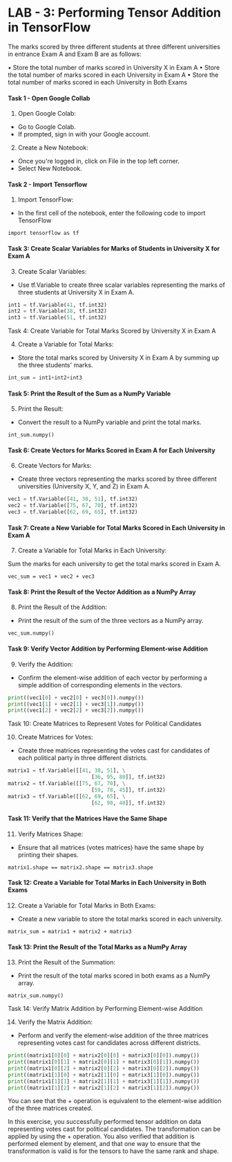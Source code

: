 
# LAB - 3: Performing Tensor Addition in TensorFlow

The marks scored by three different students at three different universities in entrance Exam A and Exam B are as follows:



•	Store the total number of marks scored in University X in Exam A
•	Store the total number of marks scored in each University in Exam A
•	Store the total number of marks scored in each University in Both Exams

#### Task 1 - Open Google Collab

1. Open Google Colab:

- Go to Google Colab.
- If prompted, sign in with your Google account.

2. Create a New Notebook:
- Once you're logged in, click on File in the top left corner.
- Select New Notebook.

#### Task 2 - Import Tensorflow

1. Import TensorFlow:
- In the first cell of the notebook, enter the following code to import TensorFlow

`import tensorflow as tf`

#### Task 3: Create Scalar Variables for Marks of Students in University X for Exam A

3. Create Scalar Variables:

- Use tf.Variable to create three scalar variables representing the marks of three students at University X in Exam A.

```python
int1 = tf.Variable(41, tf.int32)
int2 = tf.Variable(38, tf.int32)
int3 = tf.Variable(51, tf.int32)

```

Task 4: Create Variable for Total Marks Scored by University X in Exam A

4. Create a Variable for Total Marks:

- Store the total marks scored by University X in Exam A by summing up the three students' marks.

```python
int_sum = int1+int2+int3
```

#### Task 5: Print the Result of the Sum as a NumPy Variable

5. Print the Result:

- Convert the result to a NumPy variable and print the total marks.

`int_sum.numpy()
`
#### Task 6: Create Vectors for Marks Scored in Exam A for Each University

6. Create Vectors for Marks:

- Create three vectors representing the marks scored by three different universities (University X, Y, and Z) in Exam A.

```python
vec1 = tf.Variable([41, 38, 51], tf.int32)
vec2 = tf.Variable([75, 67, 70], tf.int32)
vec3 = tf.Variable([62, 69, 65], tf.int32)
```

#### Task 7: Create a New Variable for Total Marks Scored in Each University in Exam A

7. Create a Variable for Total Marks in Each University:

Sum the marks for each university to get the total marks scored in Exam A.

`vec_sum = vec1 + vec2 + vec3`

#### Task 8: Print the Result of the Vector Addition as a NumPy Array

8. Print the Result of the Addition:

- Print the result of the sum of the three vectors as a NumPy array.

`vec_sum.numpy()`

#### Task 9: Verify Vector Addition by Performing Element-wise Addition
9. Verify the Addition:

- Confirm the element-wise addition of each vector by performing a simple addition of corresponding elements in the vectors.

```python
print((vec1[0] + vec2[0] + vec3[0]).numpy())
print((vec1[1] + vec2[1] + vec3[1]).numpy())
print((vec1[2] + vec2[2] + vec3[2]).numpy())
```

Task 10: Create Matrices to Represent Votes for Political Candidates

10. Create Matrices for Votes:
- Create three matrices representing the votes cast for candidates of each political party in three different districts.

```python
matrix1 = tf.Variable([[41, 38, 51], \
                           [36, 95, 80]], tf.int32)
matrix2 = tf.Variable([[75, 67, 70], \
                           [59, 78, 45]], tf.int32)
matrix3 = tf.Variable([[62, 69, 65], \
                           [62, 98, 48]], tf.int32)

```

#### Task 11: Verify that the Matrices Have the Same Shape

11. Verify Matrices Shape:

- Ensure that all matrices (votes matrices) have the same shape by printing their shapes.

`matrix1.shape == matrix2.shape == matrix3.shape
`

#### Task 12: Create a Variable for Total Marks in Each University in Both Exams

12. Create a Variable for Total Marks in Both Exams:

- Create a new variable to store the total marks scored in each university.

`matrix_sum = matrix1 + matrix2 + matrix3
`

#### Task 13: Print the Result of the Total Marks as a NumPy Array

13. Print the Result of the Summation:

- Print the result of the total marks scored in both exams as a NumPy array.

`matrix_sum.numpy()`

Task 14: Verify Matrix Addition by Performing Element-wise Addition

14. Verify the Matrix Addition:

- Perform and verify the element-wise addition of the three matrices representing votes cast for candidates across different districts.

```python
print((matrix1[0][0] + matrix2[0][0] + matrix3[0][0]).numpy())
print((matrix1[0][1] + matrix2[0][1] + matrix3[0][1]).numpy())
print((matrix1[0][2] + matrix2[0][2] + matrix3[0][2]).numpy())
print((matrix1[1][0] + matrix2[1][0] + matrix3[1][0]).numpy())
print((matrix1[1][1] + matrix2[1][1] + matrix3[1][1]).numpy())
print((matrix1[1][2] + matrix2[1][2] + matrix3[1][2]).numpy())
```

You can see that the + operation is equivalent to the element-wise addition of the three matrices created.

In this exercise, you successfully performed tensor addition on data representing votes cast for political candidates. The transformation can be applied by using the + operation. You also verified that addition is performed element by element, and that one way to ensure that the transformation is valid is for the tensors to have the same rank and shape.
